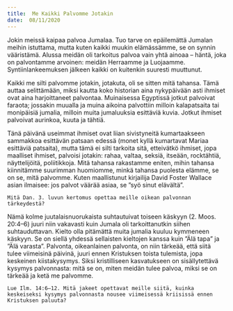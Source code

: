 ```yaml
---
title:  Me Kaikki Palvomme Jotakin
date:  08/11/2020
---
```


Jokin meissä kaipaa palvoa Jumalaa. Tuo tarve on epäilemättä Jumalan meihin istuttama, mutta kuten kaikki muukin elämässämme, se on synnin vääristämä. Alussa meidän oli tarkoitus palvoa vain yhtä ainoaa – häntä, joka on palvontamme arvoinen: meidän Herraamme ja Luojaamme. Syntiinlankeemuksen jälkeen kaikki on kuitenkin suuresti muuttunut.

Kaikki me silti palvomme jotakin, jotakuta, oli se sitten mitä tahansa. Tämä auttaa selittämään, miksi kautta koko historian aina nykypäivään asti ihmiset ovat aina harjoittaneet palvontaa. Muinaisessa Egyptissä jotkut palvoivat faraota; jossakin muualla ja muina aikoina palvottiin milloin kalapatsaita tai monipäisiä jumalia, milloin muita jumaluuksia esittäviä kuvia. Jotkut ihmiset palvoivat aurinkoa, kuuta ja tähtiä.

Tänä päivänä useimmat ihmiset ovat liian sivistyneitä kumartaakseen sammakkoa esittävän patsaan edessä (monet kyllä kumartavat Mariaa esittäviä patsaita), mutta tämä ei silti tarkoita sitä, etteivätkö ihmiset, jopa maalliset ihmiset, palvoisi jotakin: rahaa, valtaa, seksiä, itseään, rocktähtiä, näyttelijöitä, poliitikkoja. Mitä tahansa rakastamme eniten, mihin tahansa kiinnitämme suurimman huomiomme, minkä tahansa puolesta elämme, se on se, mitä palvomme. Kuten maallistunut kirjailija David Foster Wallace asian ilmaisee: jos palvot väärää asiaa, se ”syö sinut elävältä”.

`Mitä Dan. 3. luvun kertomus opettaa meille oikean palvonnan tärkeydestä?`

Nämä kolme juutalaisnuorukaista suhtautuivat toiseen käskyyn (2. Moos. 20:4–6) juuri niin vakavasti kuin Jumala oli tarkoittanutkin siihen suhtauduttavan. Kielto olla pitämättä muita jumalia kuuluu kymmeneen käskyyn. Se on siellä yhdessä sellaisten kieltojen kanssa kuin ”Älä tapa” ja ”Älä varasta”. Palvonta, oikeanlainen palvonta, on niin tärkeää, että siitä tulee viimeisinä päivinä, juuri ennen Kristuksen toista tulemista, jopa keskeinen kiistakysymys. Siksi kristilliseen kasvatukseen on sisällytettävä kysymys palvonnasta: mitä se on, miten meidän tulee palvoa, miksi se on tärkeää ja ketä me palvomme.

`Lue Ilm. 14:6–12. Mitä jakeet opettavat meille siitä, kuinka keskeiseksi kysymys palvonnasta nousee viimeisessä kriisissä ennen Kristuksen paluuta?`